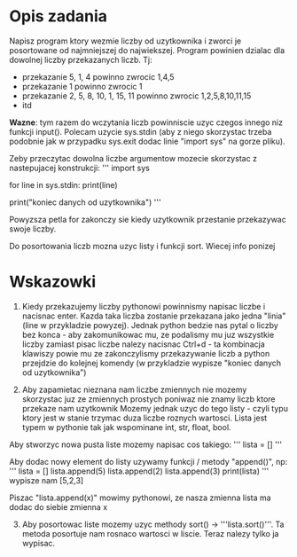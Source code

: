 # Opis zadania

Napisz program ktory wezmie liczby od uzytkownika i zworci je posortowane od najmniejszej
do najwiekszej.
Program powinien dzialac dla dowolnej liczby przekazanych liczb. Tj:
* przekazanie 5, 1, 4 powinno zwrocic 1,4,5
* przekazanie 1 powinno zwrocic 1
* przekazanie 2, 5, 8, 10, 1, 15, 11 powinno zwrocic 1,2,5,8,10,11,15
* itd


**Wazne**: tym razem do wczytania liczb powinniscie uzyc czegos innego niz funkcji input().
Polecam uzycie sys.stdin (aby z niego skorzystac trzeba podobnie jak w przypadku sys.exit
dodac linie "import sys" na gorze pliku).

Zeby przeczytac dowolna liczbe argumentow mozecie skorzystac z nastepujacej konstrukcji:
'''
import sys

for line in sys.stdin:
  print(line)

print("koniec danych od uzytkownika")
'''

Powyzsza petla for zakonczy sie kiedy uzytkownik przestanie przekazywac swoje liczby.

Do posortowania liczb mozna uzyc listy i funkcji sort. Wiecej info ponizej


# Wskazowki

1. Kiedy przekazujemy liczby pythonowi powinnismy napisac liczbe i nacisnac enter.
Kazda taka liczba zostanie przekazana jako jedna "linia" (line w przykladzie powyzej).
Jednak python bedzie nas pytal o liczby bez konca - aby zakomunikowac mu, ze podalismy mu
juz wszystkie liczby zamiast pisac liczbe nalezy nacisnac Ctrl+d - ta
kombinacja klawiszy powie mu ze zakonczylismy przekazywanie liczb a python przejdzie do
kolejnej komendy (w przykladzie wypisze "koniec danych od uzytkownika")

2. Aby zapamietac nieznana nam liczbe zmiennych nie mozemy skorzystac juz ze zmiennych prostych
poniwaz nie znamy liczb ktore przekaze nam uzytkownik
Mozemy jednak uzyc do tego listy - czyli typu ktory jest w stanie trzymac duza liczbe roznych
wartosci. Lista jest typem w pythonie tak jak wspominane int, str, float, bool.

Aby stworzyc nowa pusta liste mozemy napisac cos takiego:
'''
lista = []
'''

Aby dodac nowy element do listy uzywamy funkcji / metody "append()", np:
'''
lista = []
lista.append(5)
lista.append(2)
lista.append(3)
print(lista)
'''
wypisze nam [5,2,3]

Piszac "lista.append(x)" mowimy pythonowi, ze nasza zmienna lista ma dodac do siebie zmienna x

3. Aby posortowac liste mozemy uzyc methody sort() -> '''lista.sort()'''. Ta metoda posortuje nam
rosnaco wartosci w liscie. Teraz nalezy tylko ja wypisac.

